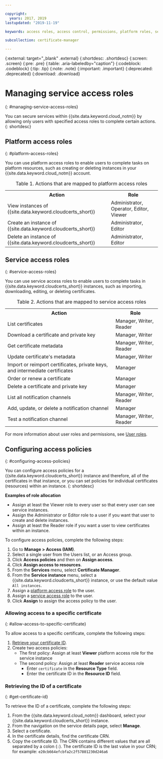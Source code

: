 ```yaml
---

copyright:
  years: 2017, 2019
lastupdated: "2019-11-19"

keywords: access roles, access control, permissions, platform roles, service roles, certificates, notifications, access policies

subcollection: certificate-manager

---
```


{:external: target="_blank" .external}
{:shortdesc: .shortdesc}
{:screen: .screen}
{:pre: .pre}
{:table: .aria-labeledby="caption"}
{:codeblock: .codeblock}
{:tip: .tip}
{:note: .note}
{:important: .important}
{:deprecated: .deprecated}
{:download: .download}

# Managing service access roles
{: #managing-service-access-roles}

You can secure services within {{site.data.keyword.cloud_notm}} by allowing only users with specified access roles to complete certain actions.
{: shortdesc}

## Platform access roles
{: #platform-access-roles}

You can use platform access roles to enable users to complete tasks on platform resources, such as creating or deleting instances in your {{site.data.keyword.cloud_notm}} account.

<table>
<caption> Table 1. Actions that are mapped to platform access roles</caption>
  <tr>
    <th> Action </th>
    <th> Role </th>
  </tr>
  <tr>
    <td>View instances of {{site.data.keyword.cloudcerts_short}}</td>
    <td> Administrator, Operator, Editor, Viewer </td>
  </tr>
  <tr>
    <td>Create an instance of {{site.data.keyword.cloudcerts_short}}</td>
    <td> Administrator, Editor </td>
  </tr>
  <tr>
    <td>Delete an instance of {{site.data.keyword.cloudcerts_short}}</td>
    <td> Administrator, Editor </td>
  </tr>
</table>

## Service access roles
{: #service-access-roles}

You can use service access roles to enable users to complete tasks in {{site.data.keyword.cloudcerts_short}} instances, such as importing, downloading, editing, or deleting certificates.

<table>
<caption> Table 2. Actions that are mapped to service access roles</caption>
  <tr>
    <th> Action </th>
    <th> Role </th>
  </tr>
  <tr>
    <td>List certificates</td>
    <td> Manager, Writer, Reader </td>
  </tr>
  <tr>
    <td>Download a certificate and private key </td>
    <td> Manager, Writer </td>
  </tr>
  <tr>
     <td>Get certificate metadata </td>
     <td> Manager, Writer, Reader </td>
  </tr>      
  <tr>
    <td>Update certificate's metadata</td>
    <td> Manager, Writer </td>
  </tr>
  <tr>
    <td>Import or reimport certificates, private keys, and intermediate certificates </td>
    <td> Manager </td>
  </tr>
  <tr>
    <td>Order or renew a certificate </td>
    <td> Manager </td>
  </tr>
  <tr>
    <td>Delete a certificate and private key </td>
    <td> Manager </td>
  </tr>
      <tr>
        <td>List all notification channels </td>
        <td> Manager, Writer, Reader </td>
      </tr>
   <tr>
     <td>Add, update, or delete a notification channel </td>
     <td> Manager </td>
   </tr>
     <tr>
       <td>Test a notification channel </td>
       <td> Manager, Writer, Reader </td>
     </tr>
</table>

For more information about user roles and permissions, see [User roles](/docs/iam?topic=iam-userroles#userroles).

## Configuring access policies
{: #configuring-access-policies}

You can configure access policies for a {{site.data.keyword.cloudcerts_short}} instance and therefore, all of the certificates in that instance, or you can set policies for individual certificates (resources) within an instance.
{: shortdesc}

**Examples of role allocation**

* Assign at least the Viewer role to every user so that every user can see service instances.
* Assign the Administrator or Editor role to a user if you want that user to create and delete instances.
* Assign at least the Reader role if you want a user to view certificates within an instance.



To configure access policies, complete the following steps:

1. Go to **Manage > Access (IAM)**. 
2. Select a single user from the Users list, or an Access group.
3. Click **Access policies** and then on **Assign access**.
4. Click **Assign access to resources**.
5. From the **Services** menu, select **Certificate Manager**.
6. From the **Service instance** menu, select a {{site.data.keyword.cloudcerts_short}} instance, or use the default value `All instances`.
7. Assign a [platform access role](/docs/services/certificate-manager?topic=certificate-manager-managing-service-access-roles#platform-access-roles) to the user.
8. Assign a [service access role](/docs/services/certificate-manager?topic=certificate-manager-managing-service-access-roles#service-access-roles) to the user.
9. Click **Assign** to assign the access policy to the user.

### Allowing access to a specific certificate
{: #allow-access-to-specific-certificate}

To allow access to a specific certificate, complete the following steps:

1. [Retrieve your certificate ID](/docs/services/certificate-manager?topic=certificate-manager-managing-service-access-roles#get-certificate-id).
2. Create two access policies:
   - The first policy: Assign at least **Viewer** platform access role for the service instance
   - The second policy: Assign at least **Reader** service access role
     - Enter `certificate` in the **Resource Type** field.
     - Enter the certificate ID in the **Resource ID** field.

### Retrieving the ID of a certificate
{: #get-certificate-id}

To retrieve the ID of a certificate, complete the following steps:

1. From the {{site.data.keyword.cloud_notm}} dashboard, select your {{site.data.keyword.cloudcerts_short}} instance.
2. From the navigation on the service details page, select **Manage**.
3. Select a certificate.
4. In the certificate details, find the certificate CRN.
5. Copy the certificate ID. The CRN contains different values that are all separated by a colon (`:`). The certificate ID is the last value in your CRN; for example: `e20cb664efcbfa2c2f57801230d246a6`
